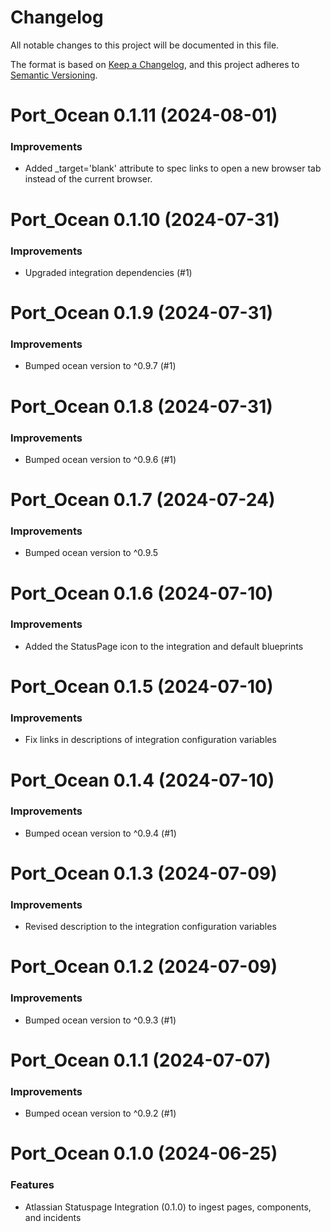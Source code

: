# Changelog

All notable changes to this project will be documented in this file.

The format is based on [Keep a Changelog](https://keepachangelog.com/en/1.0.0/),
and this project adheres to [Semantic Versioning](https://semver.org/spec/v2.0.0.html).

<!-- towncrier release notes start -->


# Port_Ocean 0.1.11 (2024-08-01)

### Improvements

- Added _target='blank' attribute to spec links to open a new browser tab instead of the current browser.


# Port_Ocean 0.1.10 (2024-07-31)

### Improvements

- Upgraded integration dependencies (#1)


# Port_Ocean 0.1.9 (2024-07-31)

### Improvements

- Bumped ocean version to ^0.9.7 (#1)


# Port_Ocean 0.1.8 (2024-07-31)

### Improvements

- Bumped ocean version to ^0.9.6 (#1)


# Port_Ocean 0.1.7 (2024-07-24)

### Improvements

- Bumped ocean version to ^0.9.5


# Port_Ocean 0.1.6 (2024-07-10)

### Improvements

- Added the StatusPage icon to the integration and default blueprints

# Port_Ocean 0.1.5 (2024-07-10)

### Improvements

- Fix links in descriptions of integration configuration variables

# Port_Ocean 0.1.4 (2024-07-10)

### Improvements

- Bumped ocean version to ^0.9.4 (#1)


# Port_Ocean 0.1.3 (2024-07-09)

### Improvements

- Revised description to the integration configuration variables

# Port_Ocean 0.1.2 (2024-07-09)

### Improvements

- Bumped ocean version to ^0.9.3 (#1)


# Port_Ocean 0.1.1 (2024-07-07)

### Improvements

- Bumped ocean version to ^0.9.2 (#1)


# Port_Ocean 0.1.0 (2024-06-25)

### Features

- Atlassian Statuspage Integration (0.1.0) to ingest pages, components, and incidents
